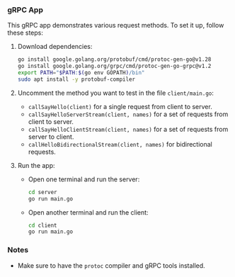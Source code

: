 ### gRPC App

This gRPC app demonstrates various request methods. To set it up, follow these steps:

1. Download dependencies:
   ```bash
   go install google.golang.org/protobuf/cmd/protoc-gen-go@v1.28
   go install google.golang.org/grpc/cmd/protoc-gen-go-grpc@v1.2
   export PATH="$PATH:$(go env GOPATH)/bin"
   sudo apt install -y protobuf-compiler
   ```

2. Uncomment the method you want to test in the file `client/main.go`:
   - `callSayHello(client)` for a single request from client to server.
   - `callSayHelloServerStream(client, names)` for a set of requests from client to server.
   - `callSayHelloClientStream(client, names)` for a set of requests from server to client.
   - `callHelloBidirectionalStream(client, names)` for bidirectional requests.

3. Run the app:
   - Open one terminal and run the server:
     ```bash
     cd server
     go run main.go
     ```
   - Open another terminal and run the client:
     ```bash
     cd client
     go run main.go
     ```

### Notes
- Make sure to have the `protoc` compiler and gRPC tools installed.
